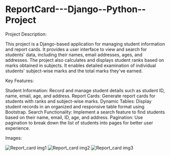 # ReportCard---Django--Python--Project

Project Description:

This project is a Django-based application for managing student information and report cards.
It provides a user interface to view and search for students' data, including their names, email addresses, ages, and addresses.
The project also calculates and displays student ranks based on marks obtained in subjects.
It enables detailed examination of individual students' subject-wise marks and the total marks they've earned.

Key Features:

Student Information: Record and manage student details such as student ID, name, email, age, and address.
Report Cards: Generate report cards for students with ranks and subject-wise marks.
Dynamic Tables: Display student records in an organized and responsive table format using Bootstrap.
Search Functionality: Implement a search feature to find students based on their name, email, ID, age, and address.
Pagination: Use pagination to break down the list of students into pages for better user experience.

Images: 

![Report_card img1](https://github.com/aniketttt07/ReportCard---Django--Python--Project/assets/124354517/4ce7f018-0f64-4491-8f27-feb42551ff50)
![Report_card img2](https://github.com/aniketttt07/ReportCard---Django--Python--Project/assets/124354517/d95470eb-5c17-4a59-a040-8042d441d3c7)
![Report_card img3](https://github.com/aniketttt07/ReportCard---Django--Python--Project/assets/124354517/be7e2391-3261-4bd2-82cf-c715856f905d)
